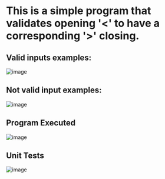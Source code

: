 # This is a simple program that validates opening '<' to have a corresponding '>' closing.
## Valid inputs examples:
![image](https://github.com/AlfonChitoSalano/Bracket/assets/20876086/aecb9e8e-5c5d-4805-bd05-00a8429e6212)

## Not valid input examples:
![image](https://github.com/AlfonChitoSalano/Bracket/assets/20876086/d3a1692e-c8b1-4662-89ac-b195ba405e4e)

## Program Executed
![image](https://github.com/AlfonChitoSalano/Bracket/assets/20876086/4deaaa22-dfca-4db7-aa1d-d9f3633c74e6)

## Unit Tests
![image](https://github.com/AlfonChitoSalano/Bracket/assets/20876086/2d297a52-9933-4b70-bf48-07bc63dc809a)


